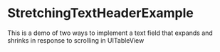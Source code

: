 # StretchingTextHeaderExample
This is a demo of two ways to implement a text field that expands and shrinks in response to scrolling in UITableView
